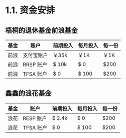 # 1.1. 资金安排


## 梧桐的退休基金前浪基金
| 基金       | 账户 | 前期投入     | 每月投入  | 每一份 |
| ---------- |  ---------- | ------------ | --------- | --------- |
| 前浪 | 支付宝账户 | ￥35k | ￥1K | ￥1K |
| 前浪 | RRSP 账户  | $ 10k     | $ 0       | $200 |
| 前浪 | TFSA 账户  | $ 0   | $ 100         | $200 |





## 鑫鑫的浪花基金

| 基金       | 账户 | 前期投入     | 每月投入  | 每一份 |
| ---------- |  ---------- | ------------ | --------- | --------- |
| 浪花 | RESP 账户  | $ 2.4k     | $ 0       | $200 |
| 浪花 | TFSA 账户  | $ 0    | $ 100         | $200 |